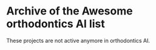 # Archive of the Awesome orthodontics AI list

These projects are not active anymore in orthodontics AI.

